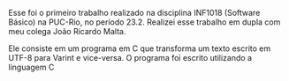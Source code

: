Esse foi o primeiro trabalho realizado na disciplina INF1018 (Software Básico) na PUC-Rio, no período 23.2. Realizei esse trabalho em dupla com meu colega João Ricardo Malta.

Ele consiste em um programa em C que transforma um texto escrito em UTF-8 para Varint e vice-versa. O programa foi escrito utilizando a linguagem C
